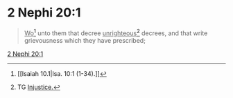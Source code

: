 # 2 Nephi 20:1

> <u>Wo</u>[^a] unto them that decree <u>unrighteous</u>[^b] decrees, and that write grievousness which they have prescribed;

[2 Nephi 20:1](https://www.churchofjesuschrist.org/study/scriptures/bofm/2-ne/20?lang=eng&id=p1#p1)


[^a]: [[Isaiah 10.1|Isa. 10:1 (1-34).]]
[^b]: TG [Injustice.](https://www.churchofjesuschrist.org/study/scriptures/tg/injustice?lang=eng)

